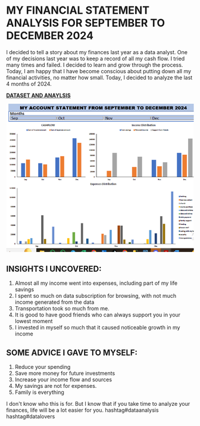 # MY FINANCIAL STATEMENT ANALYSIS FOR SEPTEMBER TO DECEMBER 2024
I decided to tell a story about my finances last year as a data analyst.
One of my decisions last year was to keep a record of all my cash flow. I tried many times and failed. I decided to learn and grow through the process. Today, I am happy that I have become conscious about putting down all my financial activities, no matter how small.
Today, I decided to analyze the last 4 months of 2024.

**[DATASET AND ANAYLSIS](my-account-analysis.xlsx)**


**![IMAGE](MY-ACCOUNT.PNG)**

## INSIGHTS I UNCOVERED:
1. Almost all my income went into expenses, including part of my life savings
2. I spent so much on data subscription for browsing, with not much income generated from the data
3. Transportation took so much from me.
4. It is good to have good friends who can always support you in your lowest moment
5. I invested in myself so much that it caused noticeable growth in my income

## SOME ADVICE I GAVE TO MYSELF:
1. Reduce your spending
2. Save more money for future investments
3. Increase your income flow and sources
4. My savings are not for expenses.
5. Family is everything

I don't know who this is for. But I know that if you take time to analyze your finances, life will be a lot easier for you.
hashtag#dataanalysis
hashtag#datalovers
